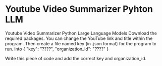 # Youtube Video Summarizer Pyhton LLM
 Youtube Video Summarizer Python Large Language Models
  Download the required packages. You can change the YouTube link and title within the 
  program. Then create a file named key (in .json format) for the program to run. into 
  {
    "key": "????",
    "organization_id": "????"
}

Write this piece of code and add the correct key and organization_id.
